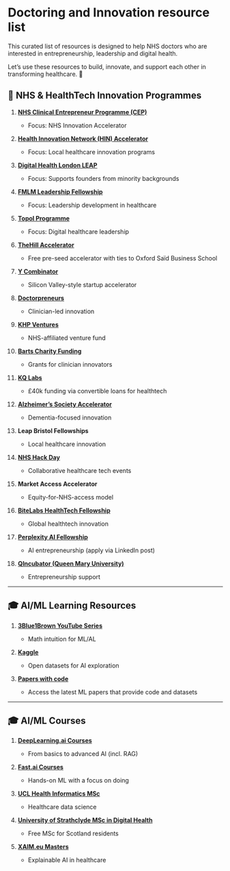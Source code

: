 # Doctoring and Innovation resource list

This curated list of resources is designed to help NHS doctors who are interested in entrepreneurship, leadership and digital health. 

Let’s use these resources to build, innovate, and support each other in transforming healthcare. 🚀

## 🚀 NHS & HealthTech Innovation Programmes

1. **[NHS Clinical Entrepreneur Programme (CEP)](https://www.england.nhs.uk/clinical-entrepreneur/)**
   - Focus: NHS Innovation Accelerator  

2. **[Health Innovation Network (HIN) Accelerator](https://healthinnovationnetwork.com/)**
   - Focus: Local healthcare innovation programs  

3. **[Digital Health London LEAP](https://digitalhealth.london/leap)**
   - Focus: Supports founders from minority backgrounds  

4. **[FMLM Leadership Fellowship](https://www.fmlm.ac.uk/)**
   - Focus: Leadership development in healthcare  

5. **[Topol Programme](https://topol.hee.nhs.uk/)**
   - Focus: Digital healthcare leadership  

6. **[TheHill Accelerator](https://thehill.health/)**
   - Free pre-seed accelerator with ties to Oxford Saïd Business School  

7. **[Y Combinator](https://www.ycombinator.com/)**
   - Silicon Valley-style startup accelerator  

8. **[Doctorpreneurs](https://www.thedoctorpreneurs.com/)**
   - Clinician-led innovation  

9. **[KHP Ventures](https://www.khpventures.co.uk/)**
   - NHS-affiliated venture fund  

10. **[Barts Charity Funding](https://www.bartscharity.org.uk/)**
    - Grants for clinician innovators  

11. **[KQ Labs](https://www.crick.ac.uk/partnerships/kq-labs)**
    - £40k funding via convertible loans for healthtech  

12. **[Alzheimer’s Society Accelerator](https://www.alzheimers.org.uk/)**
    - Dementia-focused innovation  

13. **Leap Bristol Fellowships**
    - Local healthcare innovation  

14. **[NHS Hack Day](https://nhshackday.com)**
    - Collaborative healthcare tech events  

15. **Market Access Accelerator**
    - Equity-for-NHS-access model  

16. **[BiteLabs HealthTech Fellowship](https://www.bitelabs.io/pharma/global)**
    - Global healthtech innovation  

17. **[Perplexity AI Fellowship](https://www.linkedin.com/posts/willbrooke_perplexity-is-launching-an-ai-business-fellowship-activity-7300531214262669312-0-Cd)**
    - AI entrepreneurship (apply via LinkedIn post)
   
18. **[QIncubator (Queen Mary University)](https://www.qmul.ac.uk/careers/enterprise/programmes-for-entrepreneurs/qincubator/)**
    - Entrepreneurship support  

---

## 🎓 AI/ML Learning Resources

1. **[3Blue1Brown YouTube Series](https://youtube.com/@3blue1brown)**
   - Math intuition for ML/AL

2. **[Kaggle](https://www.kaggle.com/)**
   - Open datasets for AI exploration  

5. **[Papers with code](https://paperswithcode.com/)**
   - Access the latest ML papers that provide code and datasets 

---

## 🎓 AI/ML Courses

1. **[DeepLearning.ai Courses](https://www.deeplearning.ai/courses/)**
   - From basics to advanced AI (incl. RAG)  

2. **[Fast.ai Courses](https://course.fast.ai/)**
   - Hands-on ML with a focus on doing 

3. **[UCL Health Informatics MSc](https://www.ucl.ac.uk/)**
   - Healthcare data science  

4. **[University of Strathclyde MSc in Digital Health](https://www.dhi-scotland.com/masters-scholarships)**
   - Free MSc for Scotland residents  

5. **[XAIM.eu Masters](https://xaim.eu/)**
   - Explainable AI in healthcare
